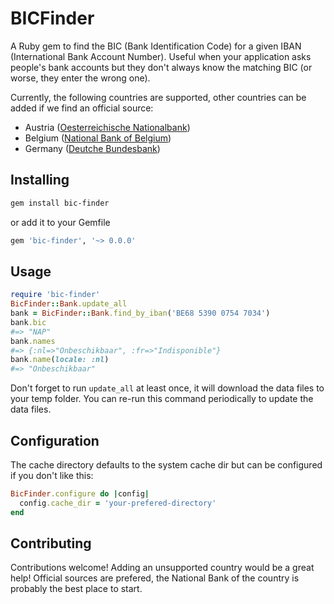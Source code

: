 # BICFinder

A Ruby gem to find the BIC (Bank Identification Code) for a given IBAN (International Bank Account Number). Useful when your application asks people's bank accounts but they don't always know the matching BIC (or worse, they enter the wrong one).

Currently, the following countries are supported, other countries can be added if we find an official source:

- Austria ([Oesterreichische Nationalbank](https://www.oenb.at/idakilz/kiverzeichnis?lang=en))
- Belgium ([National Bank of Belgium](https://www.nbb.be/en/payments-and-securities/payment-standards/bank-identification-codes))
- Germany ([Deutche Bundesbank](https://www.bundesbank.de/en/tasks/payment-systems/services/bank-sort-codes/))

## Installing

```bash
gem install bic-finder
```

or add it to your Gemfile

```ruby
gem 'bic-finder', '~> 0.0.0'
```

## Usage

```ruby
require 'bic-finder'
BicFinder::Bank.update_all
bank = BicFinder::Bank.find_by_iban('BE68 5390 0754 7034')
bank.bic
#=> "NAP"
bank.names
#=> {:nl=>"Onbeschikbaar", :fr=>"Indisponible"}
bank.name(locale: :nl)
#=> "Onbeschikbaar"
```

Don't forget to run `update_all` at least once, it will download the data files to your temp folder. You can re-run this command periodically to update the data files.

## Configuration

The cache directory defaults to the system cache dir but can be configured if you don't like this:

```ruby
BicFinder.configure do |config|
  config.cache_dir = 'your-prefered-directory'
end
```

## Contributing

Contributions welcome! Adding an unsupported country would be a great help! Official sources are prefered, the National Bank of the country is probably the best place to start.
